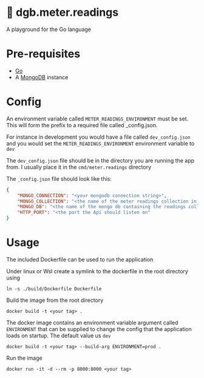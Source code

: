 # 🦊 dgb.meter.readings

A playground for the Go language

# Pre-requisites

- [Go](https://go.dev/)
- A [MongoDB](https://www.mongodb.com) instance

# Config

An environment variable called `METER_READINGS_ENVIRONMENT` must be set.
This will form the prefix to a required file called _config.json.

For instance in development you would have a file called `dev_config.json` and you would set the `METER_READINGS_ENVIRONMENT` environment variable to `dev`

The `dev_config.json` file should be in the directory you are running the app from. I usually place it in the `cmd/meter.readings` directory

The `_config.json` file should look like this:

```json
{
    "MONGO_CONNECTION": "<your mongodb connection string>",
    "MONGO_COLLECTION": "<the name of the meter readings collection in mongo>",
    "MONGO_DB": "<the name of the mongo db containing the readings collection",
    "HTTP_PORT": "<the port the Api should listen on"
}
```

# Usage

The included Dockerfile can be used to run the application

Under linux or Wsl create a symlink to the dockerfile in the root directory using

    ln -s ./build/Dockerfile Dockerfile

Build the image from the root directory

    docker build -t <your tag> .

The docker image contains an environment variable argument called `ENVIRONMENT` that can be supplied to change the config that the application loads on startup. The default value us `dev`

    docker build -t <your tag> --build-arg ENVIRONMENT=prod .

Run the image

    docker run -it -d --rm -p 8000:8000 <your tag>
